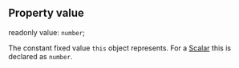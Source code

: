 ## Property value

<declaration>

readonly value: `number`;

</declaration>

The constant fixed value `this` object represents. For a [Scalar](reference/v/0.2.1/quantities/Scalar)
this is declared as `number`.
